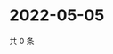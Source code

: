 # 2022-05-05

共 0 条

<!-- BEGIN WEIBO -->
<!-- 最后更新时间 Thu May 05 2022 11:18:37 GMT+0800 (China Standard Time) -->

<!-- END WEIBO -->

